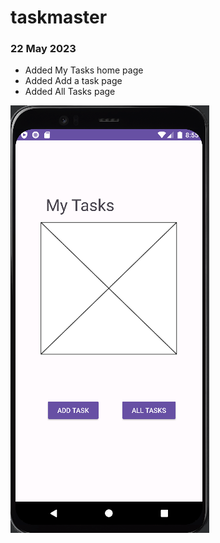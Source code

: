 # taskmaster

### 22 May 2023

* Added My Tasks home page
* Added Add a task page
* Added All Tasks page


![home page](./screenshots/home%20page%20.png)